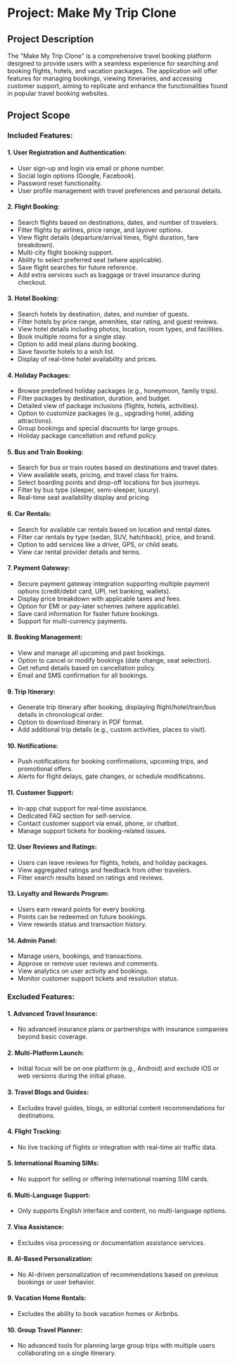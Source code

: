 # Project: Make My Trip Clone

## Project Description
The "Make My Trip Clone" is a comprehensive travel booking platform designed to provide users with a seamless experience for searching and booking flights, hotels, and vacation packages. The application will offer features for managing bookings, viewing itineraries, and accessing customer support, aiming to replicate and enhance the functionalities found in popular travel booking websites.

## Project Scope

### Included Features:

#### 1. User Registration and Authentication:
- User sign-up and login via email or phone number.
- Social login options (Google, Facebook).
- Password reset functionality.
- User profile management with travel preferences and personal details.

#### 2. Flight Booking:
- Search flights based on destinations, dates, and number of travelers.
- Filter flights by airlines, price range, and layover options.
- View flight details (departure/arrival times, flight duration, fare breakdown).
- Multi-city flight booking support.
- Ability to select preferred seat (where applicable).
- Save flight searches for future reference.
- Add extra services such as baggage or travel insurance during checkout.

#### 3. Hotel Booking:
- Search hotels by destination, dates, and number of guests.
- Filter hotels by price range, amenities, star rating, and guest reviews.
- View hotel details including photos, location, room types, and facilities.
- Book multiple rooms for a single stay.
- Option to add meal plans during booking.
- Save favorite hotels to a wish list.
- Display of real-time hotel availability and prices.

#### 4. Holiday Packages:
- Browse predefined holiday packages (e.g., honeymoon, family trips).
- Filter packages by destination, duration, and budget.
- Detailed view of package inclusions (flights, hotels, activities).
- Option to customize packages (e.g., upgrading hotel, adding attractions).
- Group bookings and special discounts for large groups.
- Holiday package cancellation and refund policy.

#### 5. Bus and Train Booking:
- Search for bus or train routes based on destinations and travel dates.
- View available seats, pricing, and travel class for trains.
- Select boarding points and drop-off locations for bus journeys.
- Filter by bus type (sleeper, semi-sleeper, luxury).
- Real-time seat availability display and pricing.

#### 6. Car Rentals:
- Search for available car rentals based on location and rental dates.
- Filter car rentals by type (sedan, SUV, hatchback), price, and brand.
- Option to add services like a driver, GPS, or child seats.
- View car rental provider details and terms.

#### 7. Payment Gateway:
- Secure payment gateway integration supporting multiple payment options (credit/debit card, UPI, net banking, wallets).
- Display price breakdown with applicable taxes and fees.
- Option for EMI or pay-later schemes (where applicable).
- Save card information for faster future bookings.
- Support for multi-currency payments.

#### 8. Booking Management:
- View and manage all upcoming and past bookings.
- Option to cancel or modify bookings (date change, seat selection).
- Get refund details based on cancellation policy.
- Email and SMS confirmation for all bookings.

#### 9. Trip Itinerary:
- Generate trip itinerary after booking, displaying flight/hotel/train/bus details in chronological order.
- Option to download itinerary in PDF format.
- Add additional trip details (e.g., custom activities, places to visit).

#### 10. Notifications:
- Push notifications for booking confirmations, upcoming trips, and promotional offers.
- Alerts for flight delays, gate changes, or schedule modifications.

#### 11. Customer Support:
- In-app chat support for real-time assistance.
- Dedicated FAQ section for self-service.
- Contact customer support via email, phone, or chatbot.
- Manage support tickets for booking-related issues.

#### 12. User Reviews and Ratings:
- Users can leave reviews for flights, hotels, and holiday packages.
- View aggregated ratings and feedback from other travelers.
- Filter search results based on ratings and reviews.

#### 13. Loyalty and Rewards Program:
- Users earn reward points for every booking.
- Points can be redeemed on future bookings.
- View rewards status and transaction history.

#### 14. Admin Panel:
- Manage users, bookings, and transactions.
- Approve or remove user reviews and comments.
- View analytics on user activity and bookings.
- Monitor customer support tickets and resolution status.

### Excluded Features:

#### 1. Advanced Travel Insurance:
- No advanced insurance plans or partnerships with insurance companies beyond basic coverage.

#### 2. Multi-Platform Launch:
- Initial focus will be on one platform (e.g., Android) and exclude iOS or web versions during the initial phase.

#### 3. Travel Blogs and Guides:
- Excludes travel guides, blogs, or editorial content recommendations for destinations.

#### 4. Flight Tracking:
- No live tracking of flights or integration with real-time air traffic data.

#### 5. International Roaming SIMs:
- No support for selling or offering international roaming SIM cards.
  
#### 6. Multi-Language Support:
- Only supports English interface and content, no multi-language options.

#### 7. Visa Assistance:
- Excludes visa processing or documentation assistance services.

#### 8. AI-Based Personalization:
- No AI-driven personalization of recommendations based on previous bookings or user behavior.

#### 9. Vacation Home Rentals:
- Excludes the ability to book vacation homes or Airbnbs.

#### 10. Group Travel Planner:
- No advanced tools for planning large group trips with multiple users collaborating on a single itinerary.
